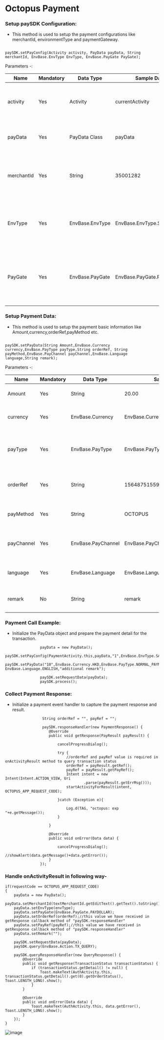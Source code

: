 

# Octopus Payment



### Setup paySDK Configuration:      
*   This method is used to setup the payment configurations like merchantId, environmentType and paymentGateway.

```

paySDK.setPayConfig(Activity activity, PayData payData, String merchantId, EnvBase.EnvType EnvType, EnvBase.PayGate PayGate);

```


Parameters -:

Name | Mandatory | Data Type | Sample Data | Description
--- | --- | --- | --- | ---
activity | Yes | Activity | currentActivity | This Parameter is used to setup payData activity for further uses.
payData | Yes | PayData Class | payData | This Parameter is used to setup payData POJO data.
merchantId | Yes | String | 35001282 | This Parameter is used to pass merchant id for the payment configuration.
EnvType | Yes | EnvBase.EnvType | EnvBase.EnvType.SANDBOX | This Parameter is used to setup the environment type. i.e (SANDBOX, PRODUCTION)
PayGate | Yes | EnvBase.PayGate | EnvBase.PayGate.PAYDOLLAR | This Parameter is used to setup payment Gateway type. i.e (PAYDOLLAR, SIAMPAY, PESOPAY)



### Setup Payment Data:      
*   This method is used to setup the payment basic information like Amount,currency,orderRef,payMethod etc.

```

paySDK.setPayData(String Amount,EnvBase.Currency currency,EnvBase.PayType payType,String orderRef, String payMethod,EnvBase.PayChannel payChannel,EnvBase.Language language,String remark);

```


Parameters -:

Name | Mandatory | Data Type | Sample Data | Description
--- | --- | --- | --- | ---
Amount | Yes | String | 20.00 | This Parameter is used to setup transaction amount.
currency | Yes | EnvBase.Currency | EnvBase.Currency.HKD | This Parameter is used to setup currency for the transaction.
payType | Yes | EnvBase.PayType | EnvBase.PayType.NORMAL_PAYMENT | This Parameter is used setup the payment type for the transaction. i.e (NORMAL_PAYMENT, HOLD_PAYMENT)
orderRef | Yes | String | 156487515598 | This Parameter is used to setup the order reference number for the transaction.
payMethod | Yes | String | OCTOPUS | This Parameter is used to setup payment method for the transaction.
payChannel | Yes | EnvBase.PayChannel | EnvBase.PayChannel.DIRECT | This Parameter is used to setup payment channel for the transaction. i.e (WEBVIEW, DIRECT)
language | Yes | EnvBase.Language | EnvBase.Language.ENGLISH | This Parameter is used to setup payment language for the transaction.
remark | No | String | remark | This Parameter is used to setup payment remark for the transaction.


### Payment Call Example:      
*   Initialize the PayData object and prepare the payment detail for the transaction.


```
                payData = new PayData();
                paySDK.setPayConfig(PaymentActivity.this,payData,"1",EnvBase.EnvType.SANDBOX,EnvBase.PayGate.PAYDOLLAR);
                paySDK.setPayData("10",EnvBase.Currency.HKD,EnvBase.PayType.NORMAL_PAYMENT,"abcde12345","OCTOPUS",EnvBase.PayChannel.DIRECT, EnvBase.Language.ENGLISH,"additional remark");

                paySDK.setRequestData(payData);
                paySDK.process();

```

### Collect Payment Response:
*   Initialize a payment event handler to capture the payment response and result.

```
                 String orderRef = "", payRef = "";
                 
                 paySDK.responseHandler(new PaymentResponse() {
                    @Override
                    public void getResponse(PayResult payResult) {

                        cancelProgressDialog();

                        try {
                            //orderRef and payRef value is required in onActivityResult method to query transaction status
                            orderRef = payResult.getRef();
                            payRef = payResult.getPayRef();
                            Intent intent = new Intent(Intent.ACTION_VIEW, Uri
                                    .parse(payResult.getErrMsg()));
                            startActivityForResult(intent, OCTOPUS_APP_REQUEST_CODE);
                            
                        }catch (Exception e){

                            Log.d(TAG, "octopus: exp "+e.getMessage());
                        }

                    }

                    @Override
                    public void onError(Data data) {

                        cancelProgressDialog();
                        //showAlert(data.getMessage()+data.getError());
                    }
                });
  ```


### Handle onActivityResult in following way-

```
if(requestCode == OCTOPUS_APP_REQUEST_CODE)
{
    payData = new PayData();
    payData.setMerchantId(textMerchantId.getEditText().getText().toString());
    payData.setEnvType(envType);
    payData.setPayGate(EnvBase.PayGate.PAYDOLLAR);
    payData.setOrderRef(orderRef);//this value we have received in getResponse callback method of "paySDK.responseHandler"
    payData.setPayRef(payRef);//this value we have received in getResponse callback method of "paySDK.responseHandler"
    payData.setRemark("");

    paySDK.setRequestData(payData);
    paySDK.query(EnvBase.Action.TX_QUERY);

    paySDK.queryResponseHandler(new QueryResponse() {
        @Override
        public void getResponse(TransactionStatus transactionStatus) {
            if (transactionStatus.getDetail() != null) {
                Toast.makeText(AuthActivity.this, transactionStatus.getDetail().get(0).getOrderStatus(), Toast.LENGTH_LONG).show();
            }
        }

        @Override
        public void onError(Data data) {
            Toast.makeText(AuthActivity.this, data.getError(), Toast.LENGTH_LONG).show();
        }
    });
}

```

![image](https://user-images.githubusercontent.com/57220911/90011624-8b2bf700-dcbf-11ea-9f26-83510582ed23.png)




